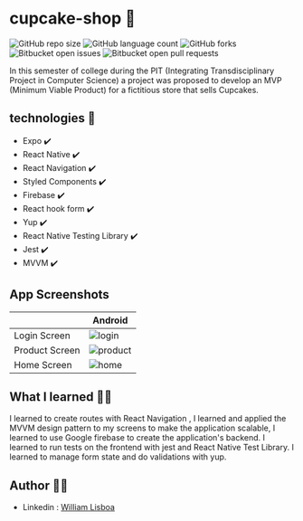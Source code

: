 # cupcake-shop 🧁
 
![GitHub repo size](https://img.shields.io/github/repo-size/will763/cupcake-shop?style=for-the-badge)
![GitHub language count](https://img.shields.io/github/languages/count/will763/cupcake-shop?style=for-the-badge)
![GitHub forks](https://img.shields.io/github/forks/will763/cupcake-shop?style=for-the-badge)
![Bitbucket open issues](https://img.shields.io/bitbucket/issues/will763/cupcake-shop?style=for-the-badge)
![Bitbucket open pull requests](https://img.shields.io/bitbucket/pr-raw/will763/cupcake-shop?style=for-the-badge)

In this semester of college during the PIT (Integrating Transdisciplinary Project in Computer Science) a project was proposed to develop an MVP (Minimum Viable Product) for a fictitious store that sells Cupcakes.

## technologies 🚀

 - Expo :heavy_check_mark:
 - React Native :heavy_check_mark:
 - React Navigation :heavy_check_mark: 
 - Styled Components :heavy_check_mark:
 - Firebase :heavy_check_mark: 
 - React hook form :heavy_check_mark: 
 - Yup :heavy_check_mark: 
 - React Native Testing Library :heavy_check_mark: 
 - Jest :heavy_check_mark:
 - MVVM :heavy_check_mark: 

## App Screenshots

|             | Android |
| ----------- | ----------- |
| Login Screen| ![login](https://user-images.githubusercontent.com/66382974/201799408-75c981d5-fe05-4074-96cd-07bb1149f583.png) |
| Product Screen |  ![product](https://user-images.githubusercontent.com/66382974/201800004-b2a5f444-813e-402a-a4db-1d5695480fff.png) |
| Home Screen   |  ![home](https://user-images.githubusercontent.com/66382974/201799877-251ca576-3927-4761-a845-528a7217eadb.png)      |

## What I learned 🧑‍💻

I learned to create routes with React Navigation , I learned and applied the MVVM design pattern to my screens to make the application scalable, I learned to use Google firebase to create the application's backend. I learned to run tests on the frontend with jest and React Native Test Library. I learned to manage form state and do validations with yup.

## Author 🙋‍♂️

- Linkedin : [William Lisboa](https://www.linkedin.com/in/william-k-lisboa/) 

